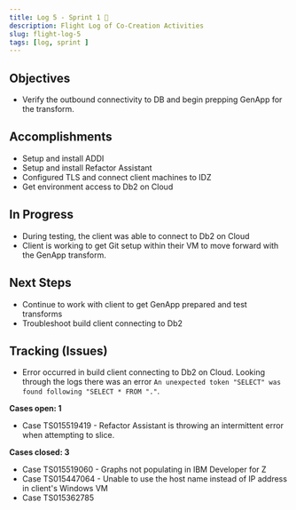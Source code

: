 ```yaml
---
title: Log 5 - Sprint 1 🛫
description: Flight Log of Co-Creation Activities
slug: flight-log-5
tags: [log, sprint ]
---
```


## Objectives

- Verify the outbound connectivity to DB and begin prepping GenApp for the transform. 

## Accomplishments

- Setup and install ADDI
- Setup and install Refactor Assistant
- Configured TLS and connect client machines to IDZ
- Get environment access to Db2 on Cloud 


## In Progress
- During testing, the client was able to connect to Db2 on Cloud
- Client is working to get Git setup within their VM to move forward with the GenApp transform.


## Next Steps
- Continue to work with client to get GenApp prepared and test transforms
- Troubleshoot build client connecting to Db2


## Tracking (Issues)

- Error occurred in build client connecting to Db2 on Cloud. Looking through the logs there was an error `An unexpected token "SELECT" was found following "SELECT * FROM "."`.

**Cases open: 1**
  - Case TS015519419 - Refactor Assistant is throwing an intermittent error when attempting to slice.

**Cases closed: 3**
  - Case TS015519060 - Graphs not populating in IBM Developer for Z
  - Case TS015447064 - Unable to use the host name instead of IP address in client's Windows VM
  - Case TS015362785  